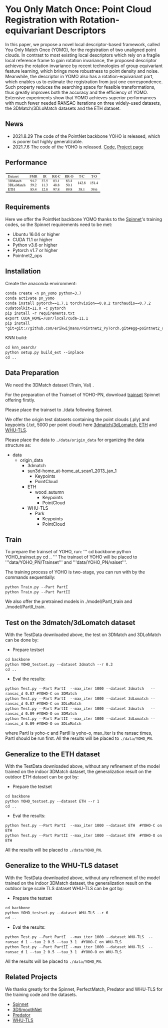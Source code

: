 # You Only Match Once: Point Cloud Registration with Rotation-equivariant Descriptors

In this paper, we propose a novel local descriptor-based framework, called You Only Match Once (YOMO), for the registration of two unaligned point clouds. In contrast to most existing local descriptors which rely on a fragile local reference frame to gain rotation invariance, the proposed descriptor achieves the rotation invariance by recent technologies of group equivariant feature learning, which brings more robustness to point density and noise. Meanwhile, the descriptor in YOMO also has a rotation-equivariant part, which enables us to estimate the registration from just one correspondence.  Such property reduces the searching space for feasible transformations, thus greatly improves both the accuracy and the efficiency of YOMO. Extensive experiments show that YOMO achieves superior performances with much fewer needed RANSAC iterations on three widely-used datasets, the 3DMatch/3DLoMatch datasets and the ETH dataset. 

## News

- 2021.8.29 The code of the PointNet backbone YOHO is released, which is poorer but highly generalizable.
- 2021.7.6 The code of the YOHO is released. [Code](https://github.com/HpWang-whu/YOHO), [Project page](https://hpwang-whu.github.io/YOHO/)

## Performance 
<img src="README.assets/sendpix1.jpg" alt="sendpix1" style="zoom:50%;" />   

## Requirements

Here we offer the PointNet backbone YOMO thanks to the [Spinnet](https://github.com/QingyongHu/SpinNet)'s training codes, so the Spinnet requirements need to be met:

- Ubuntu 16.04 or higher
- CUDA 11.1 or higher
- Python v3.6 or higher
- Pytorch v1.7 or higher
- Pointnet2_ops

## Installation

Create the anaconda environment:

```
conda create -n pn_yomo python=3.7
conda activate pn_yomo
conda install pytorch==1.7.1 torchvision==0.8.2 torchaudio==0.7.2 cudatoolkit=11.0 -c pytorch
pip install -r requirements.txt
export CUDA_HOME=/usr/local/cuda-11.1
pip install "git+git://github.com/erikwijmans/Pointnet2_PyTorch.git#egg=pointnet2_ops&subdirectory=pointnet2_ops_lib"
```

KNN build:

```
cd knn_search/
python setup.py build_ext --inplace
cd ..
```



## Data Preparation

We need the 3DMatch dataset (Train, Val) .

For the preparation of the Trainset of YOHO-PN, download [trainset](https://drive.google.com/file/d/1PrkSE0nY79gOF_VJcKv2VpxQ8s7DOITg/view?usp=sharing) Spinnet offering firstly.

Please place the trainset to ./data following Spinnet.

We offer the origin test datasets containing the point clouds (.ply) and keypoints (.txt, 5000 per point cloud) here [3dmatch/3dLomatch](https://drive.google.com/file/d/1UzGBPce5VspD2YIj7zWrrJYjsImSEc-5/view?usp=sharing), [ETH](https://drive.google.com/file/d/1hyurp5EOzvWGFB0kOl5Qylx1xGelpxaQ/view?usp=sharing) and [WHU-TLS](https://drive.google.com/file/d/1QjlxIVMQPinNWt5LKhtaG9TTo2j3TGs_/view?usp=sharing).

Please place the data to ```./data/origin_data``` for organizing the data structure as:

- data
  - origin_data
    -  3dmatch
      - sun3d-home_at-home_at_scan1_2013_jan_1
          - Keypoints
          - PointCloud
    - ETH
      - wood_autumn
        - Keypoints
        - PointCloud
    - WHU-TLS
      - Park
        - Keypoints
        - PointCloud

## Train

To prepare the trainset of YOHO, run:
'''
cd backbone
python YOHO_trainset.py
cd ..
'''
The trainset of YOHO will be placed to '''data/YOHO_PN/Trainset''' and '''data/YOHO_PN/valset'''.


The training process of YOHO is two-stage, you can run with by the commands sequentially:

```
python Train.py --Part PartI
python Train.py --Part PartII
```

We also offer the pretrained models in ./model/PartI_train and ./model/PartII_train.

## Test on the 3dmatch/3dLomatch dataset

With the TestData downloaded above, the test on 3DMatch and 3DLoMatch can be done by:

- Prepare testset

```
cd backbone
python YOHO_testset.py --dataset 3dmatch --r 0.3
cd ..
```

- Eval the results:

```
python Test.py --Part PartI  --max_iter 1000 --dataset 3dmatch   --ransac_d 0.07 #YOHO-C on 3DMatch
python Test.py --Part PartI  --max_iter 1000 --dataset 3dLomatch --ransac_d 0.07 #YOHO-C on 3DLoMatch
python Test.py --Part PartII --max_iter 1000 --dataset 3dmatch   --ransac_d 0.09 #YOHO-O on 3DMatch
python Test.py --Part PartII --max_iter 1000 --dataset 3dLomatch --ransac_d 0.09 #YOHO-O on 3DLoMatch
```

where PartI is yoho-c and PartII is yoho-o, max_iter is the ransac times, PartI should be run first. All the results will be placed to ```./data/YOHO_PN```.


## Generalize to the ETH dataset

With the TestData downloaded above, without any refinement of the model trained on the indoor 3DMatch dataset, the generalization result on the outdoor ETH dataset can be got by:

- Prepare the testset

```
cd backbone
python YOHO_testset.py --dataset ETH --r 1
cd ..
```

- Eval the results:

```
python Test.py --Part PartI  --max_iter 1000 --dataset ETH  #YOHO-C on ETH
python Test.py --Part PartII --max_iter 1000 --dataset ETH  #YOHO-O on ETH
```
All the results will be placed to ```./data/YOHO_PN```.


## Generalize to the WHU-TLS dataset

With the TestData downloaded above, without any refinement of the model trained on the indoor 3DMatch dataset, the generalization result on the outdoor large scale TLS dataset WHU-TLS can be got by:

- Prepare the testset

```
cd backbone
python YOHO_testset.py --dataset WHU-TLS --r 6
cd ..
```

- Eval the results:

```
python Test.py --Part PartI  --max_iter 1000 --dataset WHU-TLS  --ransac_d 1 --tau_2 0.5 --tau_3 1  #YOHO-C on WHU-TLS
python Test.py --Part PartII --max_iter 1000 --dataset WHU-TLS  --ransac_d 1 --tau_2 0.5 --tau_3 1  #YOHO-O on WHU-TLS
```
All the results will be placed to ```./data/YOHO_PN```.


## Related Projects

We thanks greatly for the Spinnet, PerfectMatch, Predator and WHU-TLS for the training code and the datasets.

- [Spinnet](https://github.com/QingyongHu/SpinNet)
- [3DSmoothNet](https://github.com/zgojcic/3DSmoothNet) 
- [Predator](https://github.com/overlappredator/OverlapPredator) 
- [WHU-TLS](https://www.sciencedirect.com/science/article/pii/S0924271620300836)
